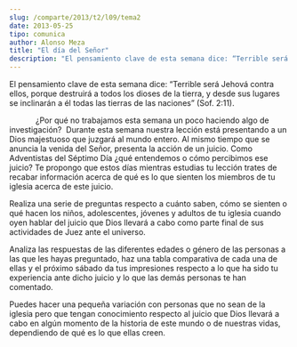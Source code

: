 ```yaml
---
slug: /comparte/2013/t2/l09/tema2
date: 2013-05-25
tipo: comunica
author: Alonso Meza
title: "El día del Señor"
description: "El pensamiento clave de esta semana dice: “Terrible será Jehová contra ellos,  porque destruirá a todos los dioses de la tierra, y desde sus lugares se  inclinarán a él todas las tierras de las na-ciones” (Sof. 2:11). ¿Por qué no  trabajamos esta semana un poco haciendo algo d..."
---
```


El pensamiento clave de esta semana dice: “Terrible será Jehová contra ellos, porque destruirá a todos los dioses de la tierra, y desde sus lugares se inclinarán a él todas las tierras de las naciones” (Sof. 2:11).

            ¿Por qué no trabajamos esta semana un poco haciendo algo de investigación?  Durante esta semana nuestra lección está presentando a un Dios majestuoso que juzgará al mundo entero. Al mismo tiempo que se anuncia la venida del Señor, presenta la acción de un juicio. Como Adventistas del Séptimo Día ¿qué entendemos o cómo percibimos ese juicio? Te propongo que estos días mientras estudias tu lección trates de recabar información acerca de qué es lo que sienten los miembros de tu iglesia acerca de este juicio.

Realiza una serie de preguntas respecto a cuánto saben, cómo se sienten o qué hacen los niños, adolescentes, jóvenes y adultos de tu iglesia cuando oyen hablar del juicio que Dios llevará a cabo como parte final de sus actividades de Juez ante el universo.

Analiza las respuestas de las diferentes edades o género de las personas a las que les hayas preguntado, haz una tabla comparativa de cada una de ellas y el próximo sábado da tus impresiones respecto a lo que ha sido tu experiencia ante dicho juicio y lo que las demás personas te han comentado.

Puedes hacer una pequeña variación con personas que no sean de la iglesia pero que tengan conocimiento respecto al juicio que Dios llevará a cabo en algún momento de la historia de este mundo o de nuestras vidas, dependiendo de qué es lo que ellas creen.
